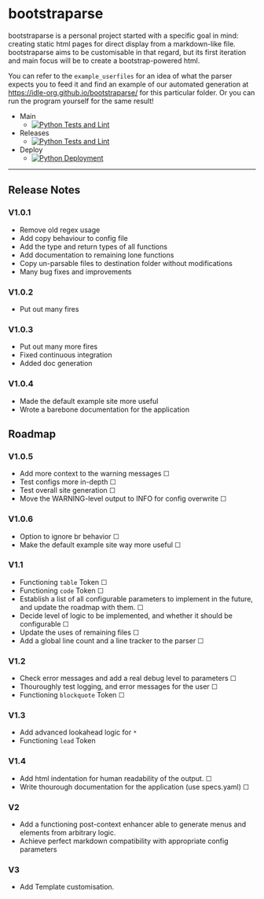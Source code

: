 # bootstraparse
bootstraparse is a personal project started with a specific goal in mind: creating static html pages for direct display from a markdown-like file.
bootstraparse aims to be customisable in that regard, but its first iteration and main focus will be to create a bootstrap-powered html.


You can refer to the `example_userfiles` for an idea of what the parser expects you to feed it and find an example of our automated generation at https://idle-org.github.io/bootstraparse/ for this particular folder. Or you can run the program yourself for the same result!

- Main
  - [![Python Tests and Lint](https://github.com/idle-org/bootstraparse/actions/workflows/python-tests.yml/badge.svg?branch=main)](https://github.com/idle-org/bootstraparse/actions/workflows/python-tests.yml)
- Releases
  - [![Python Tests and Lint](https://github.com/idle-org/bootstraparse/actions/workflows/python-tests.yml/badge.svg?branch=develop)](https://github.com/idle-org/bootstraparse/actions/workflows/python-tests.yml)
- Deploy
  - [![Python Deployment](https://github.com/idle-org/bootstraparse/actions/workflows/python-deploy.yml/badge.svg?branch=main)](https://github.com/idle-org/bootstraparse/actions/workflows/python-deploy.yml)
---
## Release Notes
### V1.0.1
- Remove old regex usage
- Add copy behaviour to config file
- Add the type and return types of all functions
- Add documentation to remaining lone functions
- Copy un-parsable files to destination folder without modifications
- Many bug fixes and improvements

### V1.0.2
- Put out many fires

### V1.0.3
- Put out many more fires
- Fixed continuous integration
- Added doc generation

### V1.0.4
- Made the default example site more useful
- Wrote a barebone documentation for the application


## Roadmap
### V1.0.5
- Add more context to the warning messages ☐
- Test configs more in-depth ☐
- Test overall site generation ☐
- Move the WARNING-level output to INFO for config overwrite ☐

### V1.0.6
- Option to ignore br behavior ☐
- Make the default example site way more useful ☐

### V1.1
- Functioning `table` Token ☐
- Functioning `code` Token ☐
- Establish a list of all configurable parameters to implement in the future, and update the roadmap with them. ☐
- Decide level of logic to be implemented, and whether it should be configurable ☐
- Update the uses of remaining files ☐
- Add a global line count and a line tracker to the parser ☐

### V1.2
- Check error messages and add a real debug level to parameters ☐
- Thouroughly test logging, and error messages for the user ☐
- Functioning `blockquote` Token ☐

### V1.3
- Add advanced lookahead logic for `*`
- Functioning `lead` Token

### V1.4
- Add html indentation for human readability of the output. ☐
- Write thourough documentation for the application (use specs.yaml) ☐

### V2
- Add a functioning post-context enhancer able to generate menus and elements from arbitrary logic.
- Achieve perfect markdown compatibility with appropriate config parameters

### V3
- Add Template customisation.
